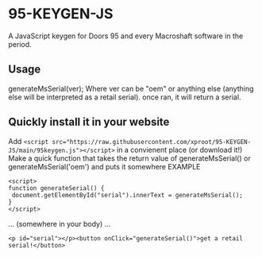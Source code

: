 # 95-KEYGEN-JS
A JavaScript keygen for Doors 95 and every Macroshaft software in the period.

## Usage
generateMsSerial(ver);
Where ver can be "oem" or anything else (anything else will be interpreted as a retail serial).
once ran, it will return a serial.

## Quickly install it in your website
Add `<script src="https://raw.githubusercontent.com/xproot/95-KEYGEN-JS/main/95keygen.js"></script>` in a convienent place (or download it!)
Make a quick function that takes the return value of generateMsSerial() or generateMsSerial('oem') and puts it somewhere
EXAMPLE
```
<script>
function generateSerial() {
 document.getElementById("serial").innerText = generateMsSerial();
}
</script>
```
... (somewhere in your body) ...
```
<p id="serial"></p><button onClick="generateSerial()">get a retail serial!</button>
```